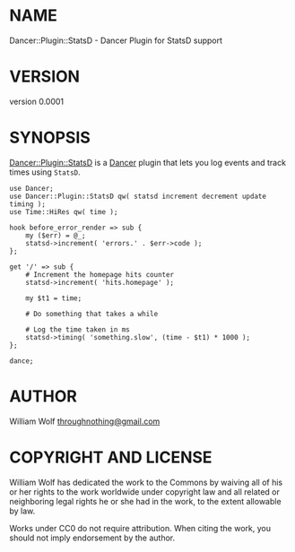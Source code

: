 # NAME

Dancer::Plugin::StatsD - Dancer Plugin for StatsD support

# VERSION

version 0.0001

# SYNOPSIS

[Dancer::Plugin::StatsD](https://metacpan.org/pod/Dancer::Plugin::StatsD) is a [Dancer](https://metacpan.org/pod/Dancer) plugin that lets you log events and
track times using `StatsD`.

    use Dancer;
    use Dancer::Plugin::StatsD qw( statsd increment decrement update timing );
    use Time::HiRes qw( time );

    hook before_error_render => sub {
        my ($err) = @_;
        statsd->increment( 'errors.' . $err->code );
    };

    get '/' => sub {
        # Increment the homepage hits counter
        statsd->increment( 'hits.homepage' );

        my $t1 = time;

        # Do something that takes a while

        # Log the time taken in ms
        statsd->timing( 'something.slow', (time - $t1) * 1000 );
    };

    dance;

# AUTHOR

William Wolf <throughnothing@gmail.com>

# COPYRIGHT AND LICENSE



William Wolf has dedicated the work to the Commons by waiving all of his
or her rights to the work worldwide under copyright law and all related or
neighboring legal rights he or she had in the work, to the extent allowable by
law.

Works under CC0 do not require attribution. When citing the work, you should
not imply endorsement by the author.
